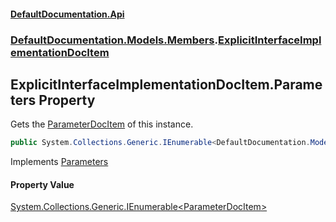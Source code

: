 #### [DefaultDocumentation\.Api](../../../../index.md 'index')
### [DefaultDocumentation\.Models\.Members](../../../../index.md#DefaultDocumentation.Models.Members 'DefaultDocumentation\.Models\.Members').[ExplicitInterfaceImplementationDocItem](index.md 'DefaultDocumentation\.Models\.Members\.ExplicitInterfaceImplementationDocItem')

## ExplicitInterfaceImplementationDocItem\.Parameters Property

Gets the [ParameterDocItem](../../Parameters/ParameterDocItem/index.md 'DefaultDocumentation\.Models\.Parameters\.ParameterDocItem') of this instance\.

```csharp
public System.Collections.Generic.IEnumerable<DefaultDocumentation.Models.Parameters.ParameterDocItem> Parameters { get; }
```

Implements [Parameters](../../IParameterizedDocItem/Parameters.md 'DefaultDocumentation\.Models\.IParameterizedDocItem\.Parameters')

#### Property Value
[System\.Collections\.Generic\.IEnumerable&lt;](https://docs.microsoft.com/en-us/dotnet/api/System.Collections.Generic.IEnumerable-1 'System\.Collections\.Generic\.IEnumerable\`1')[ParameterDocItem](../../Parameters/ParameterDocItem/index.md 'DefaultDocumentation\.Models\.Parameters\.ParameterDocItem')[&gt;](https://docs.microsoft.com/en-us/dotnet/api/System.Collections.Generic.IEnumerable-1 'System\.Collections\.Generic\.IEnumerable\`1')